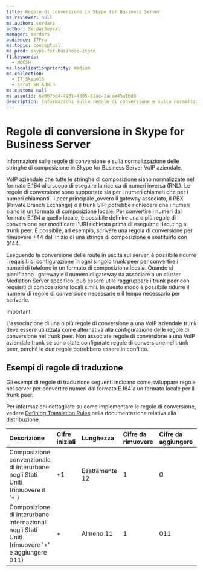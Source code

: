 ```yaml
---
title: Regole di conversione in Skype for Business Server
ms.reviewer: null
ms.author: serdars
author: SerdarSoysal
manager: serdars
audience: ITPro
ms.topic: conceptual
ms.prod: skype-for-business-itpro
f1.keywords:
  - NOCSH
ms.localizationpriority: medium
ms.collection:
  - IT_Skype16
  - Strat_SB_Admin
ms.custom: null
ms.assetid: 6e067bd4-4931-4385-81ac-2acae45a16d8
description: Informazioni sulle regole di conversione e sulla normalizzazione delle stringhe di composizione in Skype for Business Server VoIP aziendale.
---
```


# <a name="translation-rules-in-skype-for-business-server"></a>Regole di conversione in Skype for Business Server

Informazioni sulle regole di conversione e sulla normalizzazione delle stringhe di composizione in Skype for Business Server VoIP aziendale.

 VoIP aziendale che tutte le stringhe di composizione siano normalizzate nel formato E.164 allo scopo di eseguire la ricerca di numeri inversa (RNL). Le regole di conversione sono supportate sia per i numeri chiamati che per i numeri chiamanti. Il peer principale ,ovvero il gateway associato, il PBX (Private Branch Exchange) o il trunk SIP, potrebbe richiedere che i numeri siano in un formato di composizione locale. Per convertire i numeri dal formato E.164 a quello locale, è possibile definire una o più regole di conversione per modificare l'URI richiesta prima di eseguirne il routing al trunk peer. È possibile, ad esempio, scrivere una regola di conversione per rimuovere +44 dall'inizio di una stringa di composizione e sostituirlo con 0144.

Eseguendo la conversione delle route in uscita sul server, è possibile ridurre i requisiti di configurazione in ogni singolo trunk peer per convertire i numeri di telefono in un formato di composizione locale. Quando si pianificano i gateway e il numero di gateway da associare a un cluster Mediation Server specifico, può essere utile raggruppare i trunk peer con requisiti di composizione locali simili. In questo modo è possibile ridurre il numero di regole di conversione necessarie e il tempo necessario per scriverle.

> [!IMPORTANT]
> L'associazione di una o più regole di conversione a una VoIP aziendale trunk deve essere utilizzata come alternativa alla configurazione delle regole di conversione nel trunk peer. Non associare regole di conversione a una VoIP aziendale trunk se sono state configurate regole di conversione nel trunk peer, perché le due regole potrebbero essere in conflitto.

## <a name="example-translation-rules"></a>Esempi di regole di traduzione

Gli esempi di regole di traduzione seguenti indicano come sviluppare regole nel server per convertire numeri dal formato E.164 a un formato locale per il trunk peer.

Per informazioni dettagliate su come implementare le regole di conversione, vedere [Defining Translation Rules](/previous-versions/office/lync-server-2013/lync-server-2013-defining-translation-rules) nella documentazione relativa alla distribuzione.

|**Descrizione**|**Cifre iniziali**|**Lunghezza**|**Cifre da rimuovere**|**Cifre da aggiungere**|**Formato corrispondente**|**Conversione**|**Esempio**|
|:-----|:-----|:-----|:-----|:-----|:-----|:-----|:-----|
|Composizione convenzionale di interurbane negli Stati Uniti  <br/> (rimuovere il '+')  <br/> |+1  <br/> |Esattamente 12  <br/> |1  <br/> |0  <br/> |^\+(1\d{10}) $  <br/> |$1  <br/> |+14255551010 diventa 14255551010  <br/> |
|Composizione di interurbane internazionali negli Stati Uniti  <br/> (rimuovere '+' e aggiungere 011)  <br/> |+  <br/> |Almeno 11  <br/> |1  <br/> |011  <br/> |^\+(\d{9}\d+)$  <br/> |011$1  <br/> |+441235551010 diventa 011441235551010  <br/> |